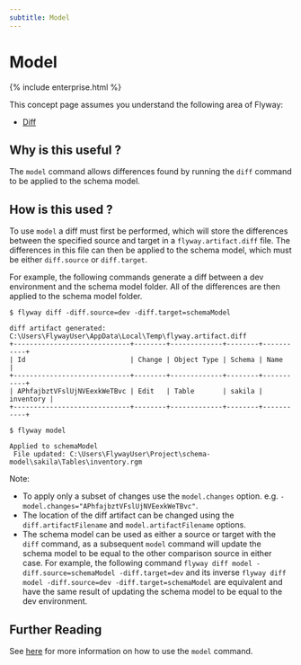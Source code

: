 ```yaml
---
subtitle: Model
---
```

# Model

{% include enterprise.html %}

This concept page assumes you understand the following area of Flyway:
 - [Diff](<Concepts/Diff concept>)

## Why is this useful ?
The `model` command allows differences found by running the `diff` command to be applied to the schema model.

## How is this used ?
To use `model` a diff must first be performed, which will store the differences between the specified source and target in a `flyway.artifact.diff` file.
The differences in this file can then be applied to the schema model, which must be either `diff.source` or `diff.target`.

For example, the following commands generate a diff between a dev environment and the schema model folder.
All of the differences are then applied to the schema model folder.
```
$ flyway diff -diff.source=dev -diff.target=schemaModel

diff artifact generated: C:\Users\FlywayUser\AppData\Local\Temp\flyway.artifact.diff
+-----------------------------+--------+-------------+--------+-----------+
| Id                          | Change | Object Type | Schema | Name      |
+-----------------------------+--------+-------------+--------+-----------+
| APhfajbztVFslUjNVEexkWeTBvc | Edit   | Table       | sakila | inventory |
+-----------------------------+--------+-------------+--------+-----------+

$ flyway model

Applied to schemaModel
 File updated: C:\Users\FlywayUser\Project\schema-model\sakila\Tables\inventory.rgm
```

 Note:
 - To apply only a subset of changes use the `model.changes` option. e.g. `-model.changes="APhfajbztVFslUjNVEexkWeTBvc"`.
 - The location of the diff artifact can be changed using the `diff.artifactFilename` and `model.artifactFilename` options.
 - The schema model can be used as either a source or target with the `diff` command, as a subsequent `model` command will update the schema model to be equal to the other comparison source in either case. For example, the following command `flyway diff model -diff.source=schemaModel -diff.target=dev` and its inverse `flyway diff model -diff.source=dev -diff.target=schemaModel` are equivalent and have the same result of updating the schema model to be equal to the dev environment.

## Further Reading
See [here](<Usage/Command-line/Command-line - model>) for more information on how to use the `model` command.